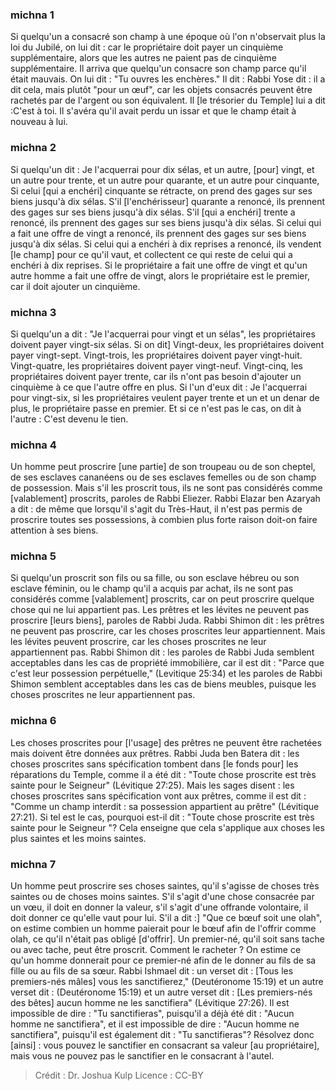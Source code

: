 
### michna 1
Si quelqu'un a consacré son champ à une époque où l'on n'observait plus la loi du Jubilé, on lui dit : car le propriétaire doit payer un cinquième supplémentaire, alors que les autres ne paient pas de cinquième supplémentaire. Il arriva que quelqu'un consacre son champ parce qu'il était mauvais. On lui dit : "Tu ouvres les enchères." Il dit : Rabbi Yose dit : il a dit cela, mais plutôt "pour un œuf", car les objets consacrés peuvent être rachetés par de l'argent ou son équivalent. Il [le trésorier du Temple] lui a dit :C'est à toi. Il s'avéra qu'il avait perdu un issar et que le champ était à nouveau à lui.

### michna 2
Si quelqu'un dit : Je l'acquerrai pour dix sélas, et un autre, [pour] vingt, et un autre pour trente, et un autre pour quarante, et un autre pour cinquante, Si celui [qui a enchéri] cinquante se rétracte, on prend des gages sur ses biens jusqu'à dix sélas. S'il [l'enchérisseur] quarante a renoncé, ils prennent des gages sur ses biens jusqu'à dix sélas. S'il [qui a enchéri] trente a renoncé, ils prennent des gages sur ses biens jusqu'à dix sélas. Si celui qui a fait une offre de vingt a renoncé, ils prennent des gages sur ses biens jusqu'à dix sélas. Si celui qui a enchéri à dix reprises a renoncé, ils vendent [le champ] pour ce qu'il vaut, et collectent ce qui reste de celui qui a enchéri à dix reprises. Si le propriétaire a fait une offre de vingt et qu'un autre homme a fait une offre de vingt, alors le propriétaire est le premier, car il doit ajouter un cinquième.

### michna 3
Si quelqu'un a dit : "Je l'acquerrai pour vingt et un sélas", les propriétaires doivent payer vingt-six sélas. Si on dit] Vingt-deux, les propriétaires doivent payer vingt-sept. Vingt-trois, les propriétaires doivent payer vingt-huit. Vingt-quatre, les propriétaires doivent payer vingt-neuf. Vingt-cinq, les propriétaires doivent payer trente, car ils n'ont pas besoin d'ajouter un cinquième à ce que l'autre offre en plus. Si l'un d'eux dit : Je l'acquerrai pour vingt-six, si les propriétaires veulent payer trente et un et un denar de plus, le propriétaire passe en premier. Et si ce n'est pas le cas, on dit à l'autre : C'est devenu le tien.

### michna 4
Un homme peut proscrire [une partie] de son troupeau ou de son cheptel, de ses esclaves cananéens ou de ses esclaves femelles ou de son champ de possession. Mais s'il les proscrit tous, ils ne sont pas considérés comme [valablement] proscrits, paroles de Rabbi Eliezer. Rabbi Elazar ben Azaryah a dit : de même que lorsqu'il s'agit du Très-Haut, il n'est pas permis de proscrire toutes ses possessions, à combien plus forte raison doit-on faire attention à ses biens.

### michna 5
Si quelqu'un proscrit son fils ou sa fille, ou son esclave hébreu ou son esclave féminin, ou le champ qu'il a acquis par achat, ils ne sont pas considérés comme [valablement] proscrits, car on peut proscrire quelque chose qui ne lui appartient pas. Les prêtres et les lévites ne peuvent pas proscrire [leurs biens], paroles de Rabbi Juda. Rabbi Shimon dit : les prêtres ne peuvent pas proscrire, car les choses proscrites leur appartiennent. Mais les lévites peuvent proscrire, car les choses proscrites ne leur appartiennent pas. Rabbi Shimon dit : les paroles de Rabbi Juda semblent acceptables dans les cas de propriété immobilière, car il est dit : "Parce que c'est leur possession perpétuelle," (Levitique 25:34) et les paroles de Rabbi Shimon semblent acceptables dans les cas de biens meubles, puisque les choses proscrites ne leur appartiennent pas.

### michna 6
Les choses proscrites pour [l'usage] des prêtres ne peuvent être rachetées mais doivent être données aux prêtres. Rabbi Juda ben Batera dit : les choses proscrites sans spécification tombent dans [le fonds pour] les réparations du Temple, comme il a été dit : "Toute chose proscrite est très sainte pour le Seigneur" (Lévitique 27:25). Mais les sages disent : les choses proscrites sans spécification vont aux prêtres, comme il est dit : "Comme un champ interdit : sa possession appartient au prêtre" (Lévitique 27:21). Si tel est le cas, pourquoi est-il dit : "Toute chose proscrite est très sainte pour le Seigneur "? Cela enseigne que cela s'applique aux choses les plus saintes et les moins saintes.

### michna 7
Un homme peut proscrire ses choses saintes, qu'il s'agisse de choses très saintes ou de choses moins saintes. S'il s'agit d'une chose consacrée par un vœu, il doit en donner la valeur, s'il s'agit d'une offrande volontaire, il doit donner ce qu'elle vaut pour lui. S'il a dit :] "Que ce bœuf soit une olah", on estime combien un homme paierait pour le bœuf afin de l'offrir comme olah, ce qu'il n'était pas obligé [d'offrir]. Un premier-né, qu'il soit sans tache ou avec tache, peut être proscrit. Comment le racheter ? On estime ce qu'un homme donnerait pour ce premier-né afin de le donner au fils de sa fille ou au fils de sa sœur. Rabbi Ishmael dit : un verset dit : [Tous les premiers-nés mâles] vous les sanctifierez," (Deutéronome 15:19) et un autre verset dit : (Deutéronome 15:19) et un autre verset dit : [Les premiers-nés des bêtes] aucun homme ne les sanctifiera" (Lévitique 27:26). Il est impossible de dire : "Tu sanctifieras", puisqu'il a déjà été dit : "Aucun homme ne sanctifiera", et il est impossible de dire : "Aucun homme ne sanctifiera", puisqu'il est également dit : "Tu sanctifieras"? Résolvez donc [ainsi] : vous pouvez le sanctifier en consacrant sa valeur [au propriétaire], mais vous ne pouvez pas le sanctifier en le consacrant à l'autel.

>Crédit : Dr. Joshua Kulp
>Licence : CC-BY